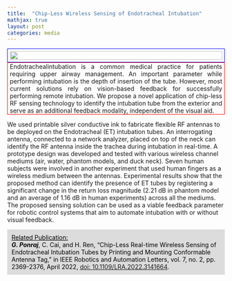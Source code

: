 ```yaml
---
title:  "Chip-Less Wireless Sensing of Endotracheal Intubation"
mathjax: true
layout: post
categories: media
---
```

<style>
  .post_container {
  display: flex;
  flex-direction: row;
  align-items: center;
  justify-content: space-between;
  flex-wrap: wrap;
}

.flex-item-text {
  flex: 38%;
/*  background-color: darkred;
  color: white; */
  border: 1px solid red;
  padding: 5px;
  padding-top: 0px;
  padding-bottom: 0px;
  justify-content: space-around;
}

/* Main column */
.flex-item-pic {
  flex: 58%;
/*  background-color: darkblue;
  color: white; */
  border: 1px solid blue;
  padding: 5px;
  align-content: space-around;
}
/* Responsive layout - makes a one column layout instead of a two-column layout */
/*@media (max-width: 800px) {
  .flex-item-right, .flex-item-left {
    flex: 100%;
  }*/

@media (max-width: 800px) {
  .post_container {
    flex-direction: column;
  }
}

.text {
  padding-right: 20px;
}
</style>

<div class="post_container">
      <div class="flex-item-pic">
        <img src="/GodwinPonraj/assets/Fig_ETtube_sch.jpg" width = "100%" height = "100%">
      </div>
      <div class="flex-item-text" align="justify">
        Endotrachealintubation is a common medical practice for patients requiring upper airway management. An important parameter while performing intubation is the depth of insertion of the tube. However, most current solutions rely on vision-based feedback for successfully performing remote intubation. We propose a novel application of chip-less RF sensing technology to identify the intubation tube from the exterior and serve as an additional feedback modality, independent of the visual aid.
      </div>
</div>


We used printable silver conductive ink to fabricate flexible RF antennas to be deployed on the Endotracheal (ET) intubation tubes. An interrogating antenna, connected to a network analyzer, placed on top of the neck can identify the RF antenna inside the trachea during intubation in real-time. A prototype design was developed and tested with various wireless channel mediums (air, water, phantom models, and duck neck). Seven human subjects were involved in another experiment that used human fingers as a wireless medium between the antennas. Experimental results show that the proposed method can identify the presence of ET tubes by registering a significant change in the return loss magnitude (2.21 dB in phantom model and an average of 1.16 dB in human experiments) across all the mediums. The proposed sensing solution can be used as a viable feedback parameter for robotic control systems that aim to automate intubation with or without visual feedback.

<div style="background-color: Gainsboro; color: black; padding:10px;">
<u>Related Publication:</u><br>
<b><i>G. Ponraj</i></b>, C. Cai, and H. Ren, “Chip-Less Real-time Wireless Sensing of Endotracheal Intubation Tubes by Printing and Mounting Conformable Antenna Tag,” in IEEE Robotics and Automation Letters, vol. 7, no. 2, pp. 2369-2376, April 2022, <a href = "https://ieeexplore.ieee.org/document/9676421/">doi: 10.1109/LRA.2022.3141664</a>.
</div>
